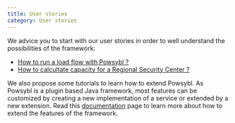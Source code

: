 ```yaml
---
title: User stories
category: User stories
---
```


We advice you to start with our user stories in order to well understand the possibilities of the framework:

- [How to run a load flow with Powsybl ?](/user_stories/loadflow_tutorial.md)
- [How to calcultate capacity for a Regional Security Center ?](/user_stories/capacity_calculation_rsc.md)

We also propose some tutorials to learn how to extend Powsybl. As Powsybl is a plugin based Java framework, most features can be customized by creating a new implementation of a service or extended by a new extension. Read this [documentation](tutorials/index.md) page to learn more about how to extend the features of the framework.

